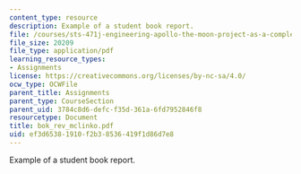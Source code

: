 ```yaml
---
content_type: resource
description: Example of a student book report.
file: /courses/sts-471j-engineering-apollo-the-moon-project-as-a-complex-system-spring-2007/ef3d65381910f2b38536419f1d86d7e8_bok_rev_mclinko.pdf
file_size: 20209
file_type: application/pdf
learning_resource_types:
- Assignments
license: https://creativecommons.org/licenses/by-nc-sa/4.0/
ocw_type: OCWFile
parent_title: Assignments
parent_type: CourseSection
parent_uid: 3784c8d6-defc-f35d-361a-6fd7952846f8
resourcetype: Document
title: bok_rev_mclinko.pdf
uid: ef3d6538-1910-f2b3-8536-419f1d86d7e8
---
```

Example of a student book report.